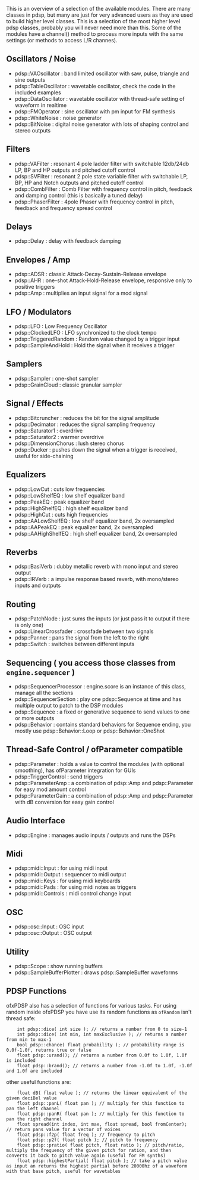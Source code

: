 
This is an overview of a selection of the available modules. There are many classes in pdsp, but many are just for very advanced users as they are used to build higher level classes. This is a selection of the most higher level pdsp classes, probably you will never need more than this. Some of the modules have a channel() method to process more inputs with the same settings (or methods to access L/R channes).

## Oscillators / Noise
- pdsp::VAOscillator : band limited oscillator with saw, pulse, triangle and sine outputs
- pdsp::TableOscillator : wavetable oscillator, check the code in the included examples
- pdsp::DataOscillator : wavetable oscillator with thread-safe setting of waveform in realtime
- pdsp::FMOperator : sine oscillator with pm input for FM synthesis
- pdsp::WhiteNoise : noise generator
- pdsp::BitNoise : digital noise generator with lots of shaping control and stereo outputs

## Filters
- pdsp::VAFilter : resonant 4 pole ladder filter with switchable 12db/24db LP, BP and HP outputs and pitched cutoff control
- pdsp::SVFilter : resonant 2 pole state variable filter with switchable LP, BP, HP and Notch outputs and pitched cutoff control
- pdsp::CombFilter : Comb Filter with frequency control in pitch, feedback and damping control (this is basically a tuned delay)
- pdsp::PhaserFilter : 4pole Phaser with frequency control in pitch, feedback and frequency spread control

## Delays
- pdsp::Delay : delay with feedback damping

## Envelopes / Amp
- pdsp::ADSR : classic Attack-Decay-Sustain-Release envelope
- pdsp::AHR : one-shot Attack-Hold-Release envelope, responsive only to positive triggers
- pdsp::Amp : multiplies an input signal for a mod signal

## LFO / Modulators
- pdsp::LFO : Low Frequency Oscillator
- pdsp::ClockedLFO : LFO synchronized to the clock tempo
- pdsp::TriggeredRandom : Random value changed by a trigger input
- pdsp::SampleAndHold : Hold the signal when it receives a trigger 

## Samplers
- pdsp::Sampler : one-shot sampler
- pdsp::GrainCloud : classic granular sampler

## Signal / Effects
- pdsp::Bitcruncher : reduces the bit for the signal amplitude
- pdsp::Decimator : reduces the signal sampling frequency
- pdsp::Saturator1 : overdrive 
- pdsp::Saturator2 : warmer overdrive 
- pdsp::DimensionChorus : lush stereo chorus
- pdsp::Ducker : pushes down the signal when a trigger is received, useful for side-chaining

## Equalizers
- pdsp::LowCut : cuts low frequencies
- pdsp::LowShelfEQ : low shelf equalizer band
- pdsp::PeakEQ : peak equalizer band
- pdsp::HighShelfEQ : high shelf equalizer band
- pdsp::HighCut : cuts high frequencies
- pdsp::AALowShelfEQ : low shelf equalizer band, 2x oversampled
- pdsp::AAPeakEQ : peak equalizer band, 2x oversampled
- pdsp::AAHighShelfEQ : high shelf equalizer band, 2x oversampled

## Reverbs  
- pdsp::BasiVerb : dubby metallic reverb with mono input and stereo output 
- pdsp::IRVerb : a impulse response based reverb, with mono/stereo inputs and outputs

## Routing
- pdsp::PatchNode : just sums the inputs (or just pass it to output if there is only one)
- pdsp::LinearCrossfader : crossfade between two signals
- pdsp::Panner : pans the signal from the left to the right
- pdsp::Switch : switches between different inputs

## Sequencing ( you access those classes from `engine.sequencer` )
- pdsp::SequencerProcessor : engine.score is an instance of this class, manage all the sections
- pdsp::SequencerSection : play one pdsp::Sequence at time and has multiple output to patch to the DSP modules
- pdsp::Sequence : a fixed or generative sequence to send values to one or more outputs
- pdsp::Behavior : contains standard behaviors for Sequence ending, you mostly use pdsp::Behavior::Loop or pdsp::Behavior::OneShot

## Thread-Safe Control / ofParameter compatible
- pdsp::Parameter : holds a value to control the modules (with optional smoothing), has ofParameter integration for GUIs
- pdsp::TriggerControl : send triggers
- pdsp::ParameterAmp : a combination of pdsp::Amp and pdsp::Parameter for easy mod amount control
- pdsp::ParameterGain : a combination of pdsp::Amp and pdsp::Parameter with dB conversion for easy gain control

## Audio Interface
- pdsp::Engine : manages audio inputs / outputs and runs the DSPs

## Midi
- pdsp::midi::Input : for using midi input
- pdsp::midi::Output : sequencer to midi output
- pdsp::midi::Keys : for using midi keyboards
- pdsp::midi::Pads : for using midi notes as triggers 
- pdsp::midi::Controls : midi control change input

## OSC
- pdsp::osc::Input : OSC input
- pdsp::osc::Output : OSC output

## Utility
- pdsp::Scope : show running buffers
- pdsp::SampleBufferPlotter : draws pdsp::SampleBuffer waveforms 

    
    
    
## PDSP Functions 
ofxPDSP also has a selection of functions for various tasks. For using random inside ofxPDSP you have use its random functions as `ofRandom` isn't thread safe:
   
        int pdsp::dice( int size ); // returns a number from 0 to size-1
        int pdsp::dice( int min, int maxExclusive ); // returns a number from min to max-1
        bool pdsp::chance( float probability ); // probability range is 0.0f-1.0f, returns true or false
        float pdsp::urand(); // returns a number from 0.0f to 1.0f, 1.0f is included
        float pdsp::brand(); // returns a number from -1.0f to 1.0f, -1.0f and 1.0f are included
   
other useful functions are:
   
        float dB( float value ); // returns the linear equivalent of the given deciBel value
        float pdsp::panL( float pan ); // multiply for this function to pan the left channel 
        float pdsp::panR( float pan ); // multiply for this function to pan the right channel 
        float spread(int index, int max, float spread, bool fromCenter); // return pans value for a vector of voices
        float pdsp::f2p( float freq ); // frequency to pitch
        float pdsp::p2f( float pitch ); // pitch to frequency
        float pdsp::pratio( float pitch, float ratio ); // pitch/ratio, multiply the frequency of the given pitch for ration, and then converts it back to pitch value again (useful for FM synths)
        float pdsp::highestPartial( float pitch ); // take a pitch value as input an returns the highest partial before 20000hz of a waweform with that base pitch, useful for wavetables
